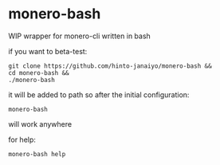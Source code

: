 # monero-bash
WIP wrapper for monero-cli written in bash

if you want to beta-test:
```
git clone https://github.com/hinto-janaiyo/monero-bash &&
cd monero-bash &&
./monero-bash
```
it will be added to path so after the initial configuration:
```
monero-bash
```
will work anywhere

for help:
```
monero-bash help
```

